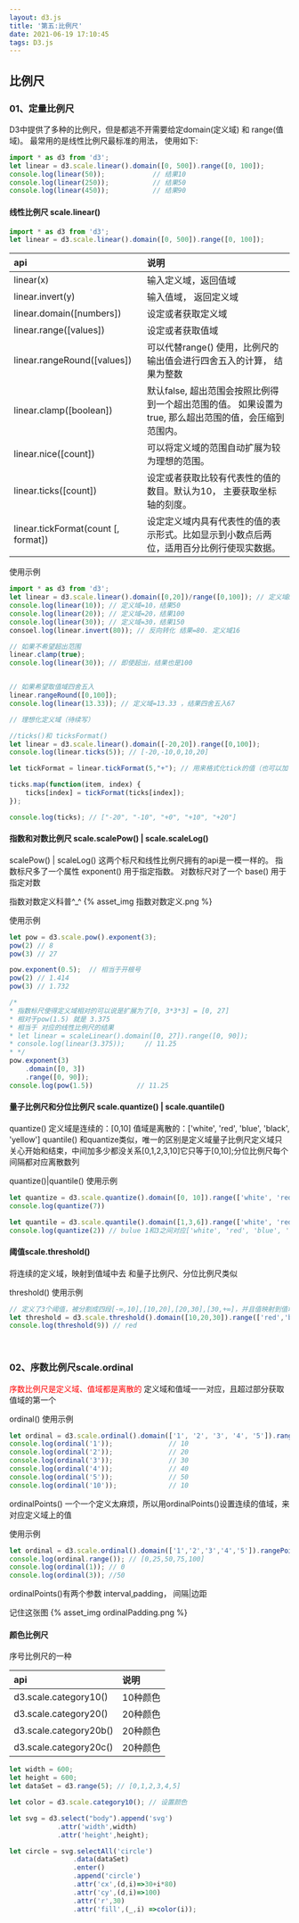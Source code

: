 ```yaml
---
layout: d3.js
title: '第五:比例尺'
date: 2021-06-19 17:10:45
tags: D3.js
---
```

## 比例尺

### <div id="class02-01">01、定量比例尺</div>

D3中提供了多种的比例尺，但是都逃不开需要给定domain(定义域) 和 range(值域)。 最常用的是线性比例尺最标准的用法， 使用如下:
```javascript
import * as d3 from 'd3';
let linear = d3.scale.linear().domain([0, 500]).range([0, 100]);
console.log(linear(50));            // 结果10
console.log(linear(250));           // 结果50
console.log(linear(450));           // 结果90
```

#### 线性比例尺 scale.linear()
```typescript
import * as d3 from 'd3';
let linear = d3.scale.linear().domain([0, 500]).range([0, 100]);
```

api | 说明
:- | :-
linear(x) | 输入定义域，返回值域
linear.invert(y) | 输入值域， 返回定义域
linear.domain([numbers]) | 设定或者获取定义域
linear.range([values]) | 设定或者获取值域
linear.rangeRound([values]) | 可以代替range() 使用，比例尺的输出值会进行四舍五入的计算， 结果为整数
linear.clamp([boolean]) | 默认false, 超出范围会按照比例得到一个超出范围的值。 如果设置为true, 那么超出范围的值，会压缩到范围内。
linear.nice([count]) | 可以将定义域的范围自动扩展为较为理想的范围。
linear.ticks([count]) | 设定或者获取比较有代表性的值的数目。默认为10， 主要获取坐标轴的刻度。
linear.tickFormat(count [, format]) | 设定定义域内具有代表性的值的表示形式。比如显示到小数点后两位，适用百分比例行使现实数据。

使用示例
```javascript
import * as d3 from 'd3';
let linear = d3.scale.linear().domain([0,20])/range([0,100]); // 定义域&值域
console.log(linear(10)); // 定义域=10，结果50
console.log(linear(20)); // 定义域=20，结果100
console.log(linear(30)); // 定义域=30，结果150
consoel.log(linear.invert(80)); // 反向转化 结果=80. 定义域16

// 如果不希望超出范围
linear.clamp(true);
console.log(linear(30)); // 即使超出，结果也是100


// 如果希望取值域四舍五入
linear.rangeRound([0,100]);
console.log(linear(13.33)); // 定义域=13.33 ，结果四舍五入67

// 理想化定义域（待续写）

//ticks()和 ticksFormat()
let linear = d3.scale.linear().domain([-20,20]).range([0,100]);
console.log(linear.ticks(5)); // [-20,-10,0,10,20]

let tickFormat = linear.tickFormat(5,"+"); // 用来格式化tick的值（也可以加 + % $ )等

ticks.map(function(item, index) {
    ticks[index] = tickFormat(ticks[index]);
});

console.log(ticks); // ["-20", "-10", "+0", "+10", "+20"]
```

#### 指数和对数比例尺 scale.scalePow() | scale.scaleLog()
scalePow() | scaleLog() 这两个标尺和线性比例尺拥有的api是一模一样的。 指数标尺多了一个属性 exponent() 用于指定指数。 对数标尺对了一个 base() 用于指定对数

指数对数定义科普^_^
{% asset_img 指数对数定义.png %}

使用示例
```javascript
let pow = d3.scale.pow().exponent(3);
pow(2) // 8
pow(3) // 27

pow.exponent(0.5);  // 相当于开根号
pow(2) // 1.414
pow(3) // 1.732

/*
* 指数标尺使得定义域相对的可以说是扩展为了[0, 3*3*3] = [0, 27]
* 相对于pow(1.5) 就是 3.375
* 相当于 对应的线性比例尺的结果
* let linear = scaleLinear().domain([0, 27]).range([0, 90]);
* console.log(linear(3.375));     // 11.25
* */
pow.exponent(3)
    .domain([0, 3])
    .range([0, 90]);
console.log(pow(1.5))           // 11.25
```

#### 量子比例尺和分位比例尺 scale.quantize() | scale.quantile()
quantize()
定义域是连续的：[0,10]
值域是离散的：['white', 'red', 'blue', 'black', 'yellow']
quantile()
和quantize类似，唯一的区别是定义域量子比例尺定义域只关心开始和结束，中间加多少都没关系[0,1,2,3,10]它只等于[0,10];分位比例尺每个间隔都对应离散数列

quantize()|quantile() 使用示例
```javascript
let quantize = d3.scale.quantize().domain([0, 10]).range(['white', 'red', 'blue', 'black', 'yellow']);
console.log(quantize(7))

let quantile = d3.scale.quantile().domain([1,3,6]).range(['white', 'red', 'blue', 'black', 'yellow']);
console.log(quantize(2)) // bulue 1和3之间对应['white', 'red', 'blue', 'black', 'yellow']
```

#### 阈值scale.threshold()
将连续的定义域，映射到值域中去 和量子比例尺、分位比例尺类似

threshold() 使用示例
```javascript
// 定义了3个阈值，被分割成四段[-∞,10],[10,20],[20,30],[30,+∞]，并且值映射到值域['red','blue','green','black']中去
let threshold = d3.scale.threshold().domain([10,20,30]).range(['red','blue','green','black']);
console.log(threshold(9)) // red
```

<br/>

### <div id="class02-01">02、序数比例尺scale.ordinal</div>
<font color='red'>序数比例尺是定义域、值域都是离散的</font>
定义域和值域一一对应，且超过部分获取值域的第一个

ordinal() 使用示例
```javascript
let ordinal = d3.scale.ordinal().domain(['1', '2', '3', '4', '5']).range([10, 20, 30, 40, 50]);
console.log(ordinal('1'));              // 10
console.log(ordinal('2'));              // 20
console.log(ordinal('3'));              // 30
console.log(ordinal('4'));              // 40
console.log(ordinal('5'));              // 50
console.log(ordinal('10'));             // 10
```
ordinalPoints() 一个一个定义太麻烦，所以用ordinalPoints()设置连续的值域，来对应定义域上的值

使用示例
```javascript
let ordinal = d3.scale.ordinal().domain(['1','2','3','4','5']).rangePoints([0,100]);
console.log(ordinal.range()); // [0,25,50,75,100]
console.log(ordinal(1)); // 0
console.log(ordinal(3)); //50
```
ordinalPoints()有两个参数 interval,padding， 间隔|边距

记住这张图
{% asset_img ordinalPadding.png %}


#### 颜色比例尺
序号比例尺的一种

api | 说明
:- | :-
d3.scale.category10() | 10种颜色
d3.scale.category20() | 20种颜色
d3.scale.category20b() | 20种颜色
d3.scale.category20c() | 20种颜色

```javascript
let width = 600;
let height = 600;
let dataSet = d3.range(5); // [0,1,2,3,4,5]

let color = d3.scale.category10(); // 设置颜色

let svg = d3.select("body").append('svg')
            .attr('width',width)
            .attr('height',height);

let circle = svg.selectAll('circle')
                .data(dataSet)
                .enter()
                .append('circle')
                .attr('cx',(d,i)=>30+i*80)
                .attr('cy',(d,i)=>100)
                .attr('r',30)
                .attr('fill',(_,i) =>color(i));
```